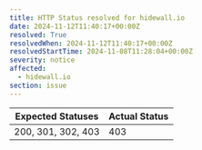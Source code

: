 ```yaml
---
title: HTTP Status resolved for hidewall.io
date: 2024-11-12T11:40:17+00:00Z
resolved: True
resolvedWhen: 2024-11-12T11:40:17+00:00Z
resolvedStartTime: 2024-11-08T11:28:04+00:00Z
severity: notice
affected:
  - hidewall.io
section: issue
---
```


| Expected Statuses | Actual Status  |
|-------------------|----------------|
| 200, 301, 302, 403 | 403 |
